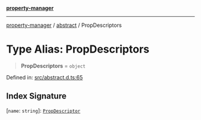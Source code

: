 [**property-manager**](../../README.md)

***

[property-manager](../../modules.md) / [abstract](../README.md) / PropDescriptors

# Type Alias: PropDescriptors

> **PropDescriptors** = `object`

Defined in: [src/abstract.d.ts:65](https://github.com/snowyu/property-manager.js/blob/0a26f8ac8272cf662455db6a79ab5298188a6840/src/abstract.d.ts#L65)

## Index Signature

\[`name`: `string`\]: [`PropDescriptor`](PropDescriptor.md)
